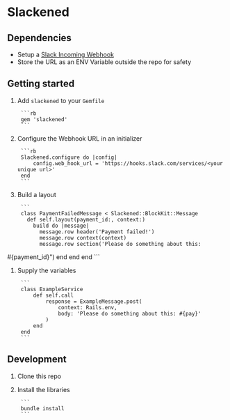 # Slackened

## Dependencies

- Setup a [Slack Incoming Webhook](https://api.slack.com/messaging/webhooks)
- Store the URL as an ENV Variable outside the repo for safety

## Getting started

1. Add `slackened` to your `Gemfile`

        ```rb
        gem 'slackened'
        ```

1. Configure the Webhook URL in an initializer

        ```rb
        Slackened.configure do |config|
            config.web_hook_url = 'https://hooks.slack.com/services/<your unique url>'
        end
        ```

1. Build a layout

        ```
        class PaymentFailedMessage < Slackened::BlockKit::Message
          def self.layout(payment_id:, context:)
            build do |message|
              message.row header('Payment failed!')
              message.row context(context)
              message.row section('Please do something about this:
#{payment_id}")
            end
          end
        end
        ```

1. Supply the variables

        ```
        class ExampleService
            def self.call
                response = ExampleMessage.post(
                    context: Rails.env,
                    body: 'Please do something about this: #{pay}'
                )
            end
        end
        ```


## Development

1. Clone this repo

1. Install the libraries

        ```
        bundle install
        ```

